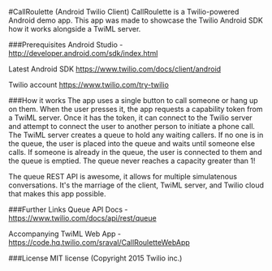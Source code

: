 #CallRoulette (Android Twilio Client)
CallRoulette is a Twilio-powered Android demo app. This app was made to showcase the Twilio Android SDK how it works alongside a TwiML server. 

###Prerequisites
Android Studio - http://developer.android.com/sdk/index.html 

Latest Android SDK https://www.twilio.com/docs/client/android

Twilio account https://www.twilio.com/try-twilio

###How it works
The app uses a single button to call someone or hang up on them. When the user presses it, the app requests a capability token from a TwiML server. Once it has the token, it can connect to the Twilio server and attempt to connect the user to another person to initiate a phone call. The TwiML server creates a queue to hold any waiting callers. If no one is in the queue, the user is placed into the queue and waits until someone else calls. If someone is already in the queue, the user is connected to them and the queue is emptied. The queue never reaches a capacity greater than 1! 

The queue REST API is awesome, it allows for multiple simulatenous conversations. It's the marriage of the client, TwiML server, and Twilio cloud that makes this app possible.

###Further Links
Queue API Docs - https://www.twilio.com/docs/api/rest/queue

Accompanying TwiML Web App - https://code.hq.twilio.com/sraval/CallRouletteWebApp

###License
MIT license (Copyright 2015 Twilio inc.)